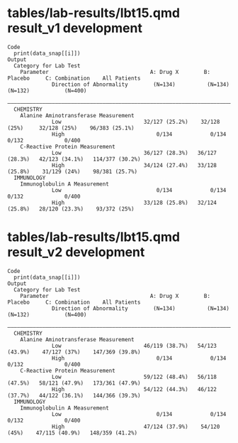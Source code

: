 # tables/lab-results/lbt15.qmd result_v1 development

    Code
      print(data_snap[[i]])
    Output
      Category for Lab Test                                                                                      
        Parameter                                A: Drug X        B: Placebo     C: Combination    All Patients  
                  Direction of Abnormality        (N=134)          (N=134)          (N=132)           (N=400)    
      ———————————————————————————————————————————————————————————————————————————————————————————————————————————
      CHEMISTRY                                                                                                  
        Alanine Aminotransferase Measurement                                                                     
                  Low                          32/127 (25.2%)    32/128 (25%)     32/128 (25%)    96/383 (25.1%) 
                  High                             0/134            0/134            0/132             0/400     
        C-Reactive Protein Measurement                                                                           
                  Low                          36/127 (28.3%)   36/127 (28.3%)   42/123 (34.1%)   114/377 (30.2%)
                  High                         34/124 (27.4%)   33/128 (25.8%)    31/129 (24%)    98/381 (25.7%) 
      IMMUNOLOGY                                                                                                 
        Immunoglobulin A Measurement                                                                             
                  Low                              0/134            0/134            0/132             0/400     
                  High                         33/128 (25.8%)   32/124 (25.8%)   28/120 (23.3%)    93/372 (25%)  

# tables/lab-results/lbt15.qmd result_v2 development

    Code
      print(data_snap[[i]])
    Output
      Category for Lab Test                                                                                      
        Parameter                                A: Drug X        B: Placebo     C: Combination    All Patients  
                  Direction of Abnormality        (N=134)          (N=134)          (N=132)           (N=400)    
      ———————————————————————————————————————————————————————————————————————————————————————————————————————————
      CHEMISTRY                                                                                                  
        Alanine Aminotransferase Measurement                                                                     
                  Low                          46/119 (38.7%)   54/123 (43.9%)    47/127 (37%)    147/369 (39.8%)
                  High                             0/134            0/134            0/132             0/400     
        C-Reactive Protein Measurement                                                                           
                  Low                          59/122 (48.4%)   56/118 (47.5%)   58/121 (47.9%)   173/361 (47.9%)
                  High                         54/122 (44.3%)   46/122 (37.7%)   44/122 (36.1%)   144/366 (39.3%)
      IMMUNOLOGY                                                                                                 
        Immunoglobulin A Measurement                                                                             
                  Low                              0/134            0/134            0/132             0/400     
                  High                         47/124 (37.9%)    54/120 (45%)    47/115 (40.9%)   148/359 (41.2%)

